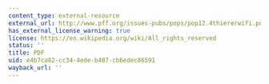 ```yaml
---
content_type: external-resource
external_url: http://www.pff.org/issues-pubs/pops/pop12.4thiererwifi.pdf
has_external_license_warning: true
license: https://en.wikipedia.org/wiki/All_rights_reserved
status: ''
title: PDF
uid: e4b7ca82-cc34-4ede-b487-cb6edec86591
wayback_url: ''
---
```

